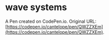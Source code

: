 # wave systems

A Pen created on CodePen.io. Original URL: [https://codepen.io/cantelope/pen/QWZZXEm](https://codepen.io/cantelope/pen/QWZZXEm).

